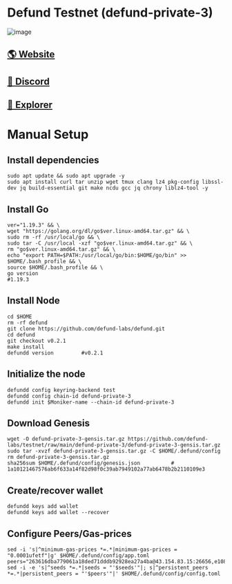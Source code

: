 # Defund Testnet (defund-private-3)

![image](https://www.defund.app/images/Defund-2.png)

## <a href="https://defund.app/">🌎 Website </a>
## <a href="https://discord.gg/bWZqS6xBcK">💎 Discord </a>
## <a href="https://defund.explorers.guru/">🚀 Explorer </a>

# Manual Setup

## Install dependencies
```
sudo apt update && sudo apt upgrade -y
sudo apt install curl tar unzip wget tmux clang lz4 pkg-config libssl-dev jq build-essential git make ncdu gcc jq chrony liblz4-tool -y
```
## Install Go
```
ver="1.19.3" && \
wget "https://golang.org/dl/go$ver.linux-amd64.tar.gz" && \
sudo rm -rf /usr/local/go && \
sudo tar -C /usr/local -xzf "go$ver.linux-amd64.tar.gz" && \
rm "go$ver.linux-amd64.tar.gz" && \
echo "export PATH=$PATH:/usr/local/go/bin:$HOME/go/bin" >> $HOME/.bash_profile && \
source $HOME/.bash_profile && \
go version    
#1.19.3
```
## Install Node

```
cd $HOME
rm -rf defund
git clone https://github.com/defund-labs/defund.git
cd defund
git checkout v0.2.1
make install
defundd version         #v0.2.1
```

## Initialize the node
```
defundd config keyring-backend test
defundd config chain-id defund-private-3
defundd init $Moniker-name --chain-id defund-private-3
```

## Download Genesis
```
wget -O defund-private-3-gensis.tar.gz https://github.com/defund-labs/testnet/raw/main/defund-private-3/defund-private-3-gensis.tar.gz
sudo tar -xvzf defund-private-3-gensis.tar.gz -C $HOME/.defund/config
rm defund-private-3-gensis.tar.gz
sha256sum $HOME/.defund/config/genesis.json          # 1a10121467576ab6f633a14f82d98f0c39ab7949102a77ab6478b2b2110109e3
```
## Create/recover wallet
```
defundd keys add wallet
defundd keys add wallet --recover
```

## Configure Peers/Gas-prices
```
sed -i 's|^minimum-gas-prices *=.*|minimum-gas-prices = "0.0001ufetf"|g' $HOME/.defund/config/app.toml
peers="263616dba779061a18ded71dddb92928ea27a4ba@43.154.83.15:26656,e108c39c307864acbeceda3f4b2c77c99ec1bddd@185.16.38.136:36656,e4677ff91a0bfec8949de0c2d531b4bbffcb0ceb@92.119.112.231:36656,85b021ed71173a0825736891b06592a8eee7b4ca@43.156.112.45:26656,bdcaabb2384b1a59d12fbd57dd1d74a58edaf1b2@175.24.183.235:26656,45b50b7ad8df4d2661fc6f510bd9d490b5ec253d@43.134.202.178:26656,43452645f84db6827452f32869ddf3ce585937c5@43.156.111.103:26656,257de7d6825037b6c6de16aac4ebb9efd641b8a6@43.156.111.241:26656,58aef46a0286a6d50a7f687bfc35d62f85feec10@107.174.63.166:26656,c8fb3ab19dfac9f75085cb5e4fff36845773d8a6@43.154.60.157:26656,77b3dcacd513f7f7fa1b0247d716f464ad61e94d@65.109.65.210:34656,966e31c78c08aae8c74aa12702126141fb9cef7a@185.165.240.179:24666,92b164431c37b1b8e8cb66cbabcd688108c7479c@43.130.228.99:26656,38d23d7332b035eae29ba0abda13d32906c78c09@65.108.159.90:26656,ce62e6e53805ceae1f8f1087c5f7f6da13049cec@43.130.242.40:26656,53e2240528947ff8f7b037d347b7258f05ce88f0@89.179.68.98:27656"
sed -i -e 's|^seeds *=.*|seeds = "'$seeds'"|; s|^persistent_peers *=.*|persistent_peers = "'$peers'"|' $HOME/.defund/config/config.toml
```
